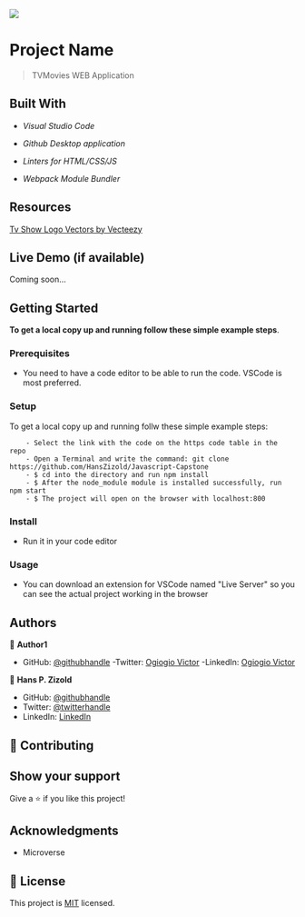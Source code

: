 ![](https://img.shields.io/badge/Microverse-blueviolet)

# Project Name

> TVMovies WEB Application

## Built With

- *Visual Studio Code*

- *Github Desktop application*

- *Linters for HTML/CSS/JS*

- *Webpack Module Bundler*

## Resources

[Tv Show Logo Vectors by Vecteezy](https://www.vecteezy.com/)

## Live Demo (if available)

Coming soon...

## Getting Started

**To get a local copy up and running follow these simple example steps**.

### Prerequisites

- You need to have a code editor to be able to run the code. VSCode is most preferred.

### Setup
To get a local copy up and running follw these simple example steps:

```
    - Select the link with the code on the https code table in the repo
    - Open a Terminal and write the command: git clone https://github.com/HansZizold/Javascript-Capstone
    - $ cd into the directory and run npm install
    - $ After the node_module module is installed successfully, run npm start
    - $ The project will open on the browser with localhost:800
```

### Install

- Run it in your code editor

### Usage

- You can download an extension for VSCode named "Live Server" so you can see the actual project working in the browser

## Authors

👤 **Author1**

- GitHub:  [@githubhandle](https://github.com/ogiogiovictor)
-Twitter: [Ogiogio Victor](https://twitter.com/a0df623fb9d9482)
-LinkedIn:  [Ogiogio Victor](https://www.linkedin.com/in/ogiogio-victor-a096a0181/)

👤 **Hans P. Zizold**

- GitHub: [@githubhandle](https://github.com/HansZizold)
- Twitter: [@twitterhandle](https://twitter.com/hanzio27)
- LinkedIn: [LinkedIn](https://www.linkedin.com/in/hans-paul-zizold-37129037/)

## 🤝 Contributing

## Show your support

Give a ⭐️ if you like this project!

## Acknowledgments

- Microverse

## 📝 License

This project is [MIT](./MIT.md) licensed.
